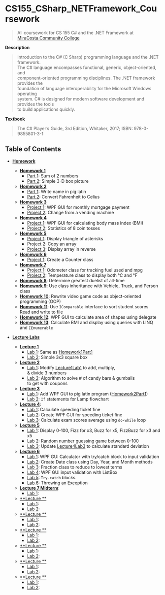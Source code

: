 # CS155_CSharp_NETFramework_Coursework
> All coursework for CS 155 C# and the .NET Framework at  
> [MiraCosta Community College](http://catalog.miracosta.edu/disciplines/computerscience/#courseinventory)

**Description**
> Introduction to the C# (C Sharp) programming language and the .NET framework.  
> The C# language encompasses functional, generic, object-oriented, and  
> component-oriented programming disciplines. The .NET framework provides the  
> foundation of language interoperability for the Microsoft Windows operating  
> system. C# is designed for modern software development and provides the tools  
> to build applications quickly.

**Textbook**
> The C# Player’s Guide, 3rd Edition, Whitaker, 2017; ISBN: 978-0-9855801-3-1

## Table of Contents

- [**Homework**](HW)
  - [**Homework 1**](HW/Homework1)
    - [Part 1](HW/Homework1/Homework1Part1): Sum of 2 numbers
    - [Part 2](HW/Homework1/Homework1Part2): Simple 3-D box picture
  - [**Homework 2**](HW/Homework2)
    - [Part 1](HW/Homework2/Homework2Part1): Write name in pig latin
    - [Part 2](HW/Homework2/Homework2Part2): Convert Fahrenheit to Celius
  - [**Homework 3**](HW/Homework3)
    - [Project 1](HW/Homework3/Homework3Project1): WPF GUI for monthly mortgage payment
    - [Project 2](HW/Homework3/Homework3Project2): Change from a vending machine
  - [**Homework 4**](HW/Homework4)
    - [Project 1](HW/Homework4/Homework4Project1): WPF GUI for calculating body mass index (BMI)
    - [Project 2](HW/Homework4/Homework4Project2): Statistics of 8 coin tosses
  - [**Homework 5**](HW/Homework5)
    - [Project 1](HW/Homework5/Homework5Project1): Display triangle of asterisks
    - [Project 2](HW/Homework5/Homework5Project2): Copy an array
    - [Project 3](HW/Homework5/Homework5Project3): Display array in reverse
  - [**Homework 6**](HW/Homework6)
    - [Project 1](HW/Homework6/Homework6Project1): Create a Counter class
  - [**Homework 7**](HW/Homework7)
    - [Project 1](HW/Homework7/Homework7Project1): Odometer class for tracking fuel used and mpg
    - [Project 2](HW/Homework7/Homework7Project2): Temperature class to display both &deg;C and &deg;F
  - [**Homework 8**](HW/Homework8): Determine greatest duelist of all-time
  - [**Homework 9**](HW/Homework9): Use class inheritance with Vehicle, Truck, and Person class
  - [**Homework 10**](HW/Homework10): Rewrite video game code as object-oriented programming (OOP)
  - [**Homework 11**](HW/Homework11): Use <code>IComparable</code> interface to sort student scores  
    Read and write to file
  - [**Homework 12**](HW/Homework12): WPF GUI to calculate area of shapes using delegate  
  - [**Homework 13**](HW/Homework13): Calculate BMI and display using queries with LINQ and <code>IEnumerable</code>

- [**Lecture Labs**](LectureLabs)
  - [**Lecture 1**](LectureLabs/Lecture1)
    - [Lab 1](LectureLabs/Lecture1/Lecture1Lab1): Same as [Homework1Part1](HW/Homework1/Homework1Part1)
    - [Lab 2](LectureLabs/Lecture1/Lecture1Lab2): Simple 3x3 square box
  - [**Lecture 2**](LectureLabs/Lecture2)
    - [Lab 1](LectureLabs/Lecture2/Lecture2Lab1): Modify [Lecture1Lab1](LectureLabs/Lecture1/Lecture1Lab1) to add, multiply,  
      & divide 3 numbers
    - [Lab 2](LectureLabs/Lecture2/Lecture2Lab2): Algorithm to solve # of candy bars & gumballs  
      to get with coupons
  - [**Lecture 3**](LectureLabs/Lecture3)
    - [Lab 1](LectureLabs/Lecture3/Lecture3Lab1): Add WPF GUI to pig latin program ([Homework2Part1](HW/Homework2/Homework2Part1))
    - [Lab 2](LectureLabs/Lecture3/Lecture3Lab2): <code>If</code> statements for Lamp flowchart
  - [**Lecture 4**](LectureLabs/Lecture4): 
    - [Lab 1](LectureLabs/Lecture4/Lecture4Lab1): Calculate speeding ticket fine
    - [Lab 2](LectureLabs/Lecture4/Lecture4Lab2): Create WPF GUI for speeding ticket fine
    - [Lab 3](LectureLabs/Lecture4/Lecture4Lab3): Calculate exam scores average using <code>do-while</code> loop
  - [**Lecture 5**](LectureLabs/Lecture5)
    - [Lab 1](LectureLabs/Lecture5/Lecture5Lab1_FizzBuzz): Display 0-100, Fizz for x3, Buzz for x5, FizzBuzz for x3 and x5
    - [Lab 2](LectureLabs/Lecture5/Lecture5Lab2_GuessingGame): Random number guessing game between 0-100
    - [Lab 3](LectureLabs/Lecture5/Lecture5Lab3_GradesUpdated): Update [Lecture4Lab3](LectureLabs/Lecture4/Lecture4Lab3) to calculate standard deviation
  - [**Lecture 6**](LectureLabs/Lecture6)
    - [Lab 1](LectureLabs/Lecture6/Lecture6Lab1_Calculator): WPF GUI Calculator with try/catch block to input validation
    - [Lab 2](LectureLabs/Lecture6/Lecture6Lab2_Date): Create Date class using Day, Year, and Month methods
    - [Lab 3](LectureLabs/Lecture6/Lecture6Lab3_Fraction): Fraction class to reduce to lowest terms
    - [Lab 4](LectureLabs/Lecture6/Lecture6Lab4_Input): WPF GUI input validation with ListBox
    - [Lab 5](LectureLabs/Lecture6/Lecture6Lab5_Try): <code>Try-catch</code> blocks
    - [Lab 6](LectureLabs/Lecture6/Lecture6Lab6_Try2): Throwing an Exception
  - [**Lecture 7 Midterm**](LectureLabs/Lecture7Midterm): 
    - [Lab 1](LectureLabs/Lecture7Midterm/Lecture7Midterm_StudentRecord): 
  - [**Lecture **](LectureLabs/Lecture)
    - [Lab 1](LectureLabs/Lecture/LectureLab1): 
    - [Lab 2](LectureLabs/Lecture/LectureLab2): 
  - [**Lecture **](LectureLabs/Lecture)
    - [Lab 1](LectureLabs/Lecture/LectureLab1): 
    - [Lab 2](LectureLabs/Lecture/LectureLab2): 
  - [**Lecture **](LectureLabs/Lecture)
    - [Lab 1](LectureLabs/Lecture/LectureLab1): 
    - [Lab 2](LectureLabs/Lecture/LectureLab2): 
  - [**Lecture **](LectureLabs/Lecture)
    - [Lab 1](LectureLabs/Lecture/LectureLab1): 
    - [Lab 2](LectureLabs/Lecture/LectureLab2): 
  - [**Lecture **](LectureLabs/Lecture)
    - [Lab 1](LectureLabs/Lecture/LectureLab1): 
    - [Lab 2](LectureLabs/Lecture/LectureLab2): 
  - [**Lecture **](LectureLabs/Lecture)
    - [Lab 1](LectureLabs/Lecture/LectureLab1): 
    - [Lab 2](LectureLabs/Lecture/LectureLab2): 